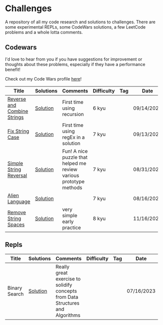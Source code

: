 # Challenges
A repository of all my code research and solutions to challenges. There are some experimental REPLs, some CodeWars solutions, a few LeetCode problems and a whole lotta comments.

## Codewars

I'd love to hear from you if you have suggestions for improvement or thoughts about these problems, especially if they have a performance benefit!

Check out my Code Wars profile [here](https://www.codewars.com/users/TheCrimb)!


|      Title     |   Solutions   | Comments  | Difficulty  | Tag  | Date                 
|----------------|---------------|--------|-------------|-------------|---------
|[Reverse and Combine Strings](https://www.codewars.com/kata/56b861671d36bb0aa8000819/solutions/javascript/)|[Solution](codewars/reverseAndCombineString.js) | First time using recursion |6 kyu||09/14/2023|
|[Fix String Case](https://www.codewars.com/kata/5b180e9fedaa564a7000009a/javascript)|[Solution](codewars/fixStringCase.js) | First time using regEx in a solution |7 kyu||09/13/2023|
|[Simple String Reversal](https://www.codewars.com/kata/5a71939d373c2e634200008e/javascript)|[Solution](codewars/SimpleStringReversal.js) | Fun! A nice puzzle that helped me review various prototype methods |7 kyu||08/31/2023|
|[Alien Language](https://www.codewars.com/kata/5728203b7fc662a4c4000ef3)|[Solution](codewars/AlienLanuage.js) ||7 kyu||08/16/2023|
|[Remove String Spaces](https://www.codewars.com/kata/57eae20f5500ad98e50002c5)|[Solution](codewars/RemoveStringSpaces.js) |very simple early practice|8 kyu||11/16/2022|


## Repls
|      Title     |   Solutions   | Comments  | Difficulty  | Tag  | Date                 
|----------------|---------------|--------|-------------|-------------|---------
|Binary Search|[Solution](repls/linearVsBinarySearch.js) | Really great exercise to solidify concepts from Data Structures and Algorithms|||07/16/2023|
